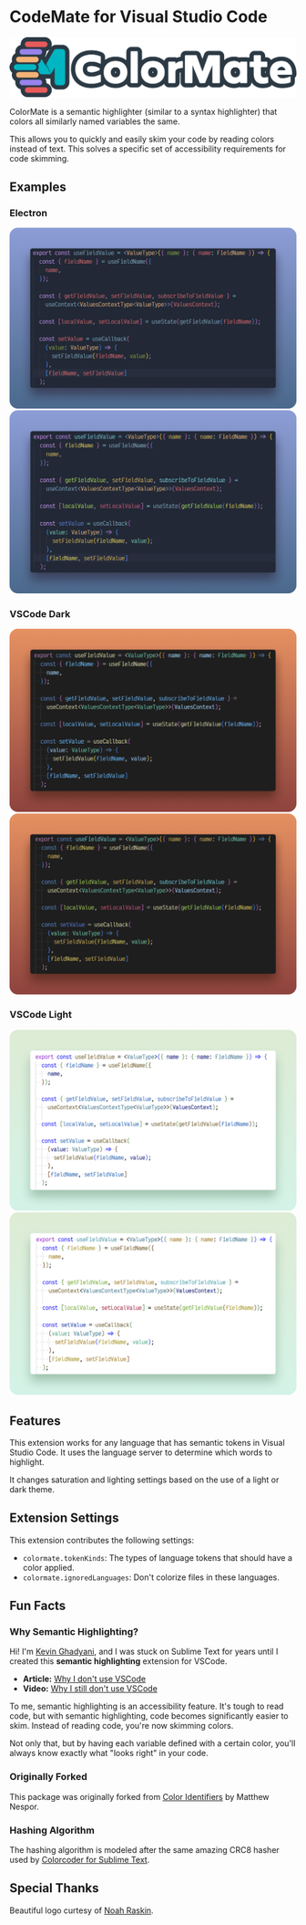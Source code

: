 # CodeMate for Visual Studio Code
![ColorMate logo by Noah Raskin](images/logo.png)

ColorMate is a semantic highlighter (similar to a syntax highlighter) that colors all similarly named variables the same.

This allows you to quickly and easily skim your code by reading colors instead of text. This solves a specific set of accessibility requirements for code skimming.

## Examples
### Electron
![Electron -> Before](images/theme-electron-before.png)
![Electron -> After](images/theme-electron-after.png)

### VSCode Dark
![Dark -> Before](images/theme-dark-before.png)
![Dark -> After](images/theme-dark-after.png)

### VSCode Light
![Light -> Before](images/theme-light-before.png)
![Light -> After](images/theme-light-after.png)

## Features

This extension works for any language that has semantic tokens in Visual Studio Code. It uses the language server to determine which words to highlight.

It changes saturation and lighting settings based on the use of a light or dark theme.

## Extension Settings

This extension contributes the following settings:

* `colormate.tokenKinds`: The types of language tokens that should have a color applied.
* `colormate.ignoredLanguages`: Don't colorize files in these languages.

## Fun Facts

### Why Semantic Highlighting?
Hi! I'm [Kevin Ghadyani](https://twitter.com/Sawtaytoes), and I was stuck on Sublime Text for years until I created this **semantic highlighting** extension for VSCode.

- **Article:** [Why I don't use VSCode](https://medium.com/@Sawtaytoes/why-i-dont-use-visual-studio-code-f5ac7274fb96)
- **Video:** [Why I still don't use VSCode](https://www.youtube.com/watch?v=1OIVjK8-jA8)

To me, semantic highlighting is an accessibility feature. It's tough to read code, but with semantic highlighting, code becomes significantly easier to skim. Instead of reading code, you're now skimming colors.

Not only that, but by having each variable defined with a certain color, you'll always know exactly what "looks right" in your code.

### Originally Forked
This package was originally forked from [Color Identifiers](https://marketplace.visualstudio.com/items?itemName=MatthewNespor.vscode-color-identifiers-mode) by Matthew Nespor.

### Hashing Algorithm
The hashing algorithm is modeled after the same amazing CRC8 hasher used by [Colorcoder for Sublime Text](https://packagecontrol.io/packages/Colorcoder).

## Special Thanks
Beautiful logo curtesy of [Noah Raskin](https://twitter.com/NoahRaskin_).
